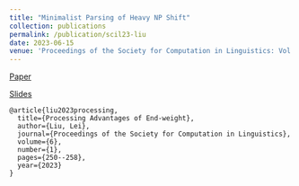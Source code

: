 ```yaml
---
title: "Minimalist Parsing of Heavy NP Shift"
collection: publications
permalink: /publication/scil23-liu
date: 2023-06-15
venue: 'Proceedings of the Society for Computation in Linguistics: Vol. 6, Article 23'
---
```


[Paper](https://scholarworks.umass.edu/scil/vol6/iss1/23/)

[Slides](https://www.leiliu.net/files/LeiLiu-processing-slides-updated.pdf)

```
@article{liu2023processing,
  title={Processing Advantages of End-weight},
  author={Liu, Lei},
  journal={Proceedings of the Society for Computation in Linguistics},
  volume={6},
  number={1},
  pages={250--258},
  year={2023}
}

```

